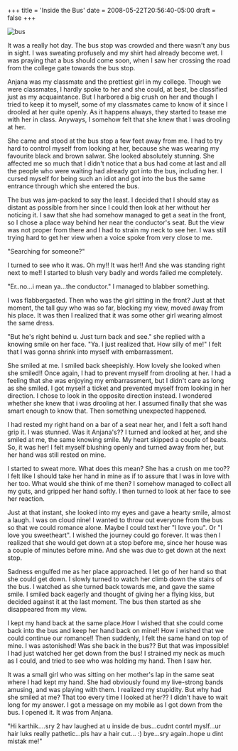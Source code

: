 +++
title = 'Inside the Bus'
date = 2008-05-22T20:56:40-05:00
draft = false
+++

![bus](/../../img//bus.gif)

It was a really hot day. The bus stop was crowded and there wasn't any bus in sight. I was sweating profusely and my shirt had already become wet. I was praying that a bus should come soon, when I saw her crossing the road from the college gate towards the bus stop.

Anjana was my classmate and the prettiest girl in my college. Though we were classmates, I hardly spoke to her and she could, at best, be classified just as my acquaintance. But I harbored a big crush on her and though I tried to keep it to myself, some of my classmates came to know of it since I drooled at her quite openly. As it happens always, they started to tease me with her in class. Anyways, I somehow felt that she knew that I was drooling at her.

She came and stood at the bus stop a few feet away from me. I had to try hard to control myself from looking at her, because she was wearing my favourite black and brown salwar. She looked absolutely stunning. She affected me so much that I didn't notice that a bus had come at last and all the people who were waiting had already got into the bus, including her. I cursed myself for being such an idiot and got into the bus the same entrance through which she entered the bus.

The bus was jam-packed to say the least. I decided that I should stay as distant as possible from her since I could then look at her without her noticing it. I saw that she had somehow managed to get a seat in the front, so I chose a place way behind her near the conductor's seat. But the view was not proper from there and I had to strain my neck to see her. I was still trying hard to get her view when a voice spoke from very close to me.

"Searching for someone?"

I turned to see who it was. Oh my!! It was her!! And she was standing right next to me!! I started to blush very badly and words failed me completely.

"Er..no...i mean ya...the conductor." I managed to blabber something.

I was flabbergasted. Then who was the girl sitting in the front? Just at that moment, the tall guy who was so far, blocking my view, moved away from his place. It was then I realized that it was some other girl wearing almost the same dress.

"But he's right behind u. Just turn back and see." she replied with a knowing smile on her face.
"Ya. I just realized that. How silly of me!" I felt that I was gonna shrink into myself with embarrassment.

She smiled at me. I smiled back sheepishly. How lovely she looked when she smiled!! Once again, I had to prevent myself from drooling at her. I had a feeling that she was enjoying my embarrassment, but I didn't care as long as she smiled. I got myself a ticket and prevented myself from looking in her direction. I chose to look in the opposite direction instead. I wondered whether she knew that i was drooling at her. I assumed finally that she was smart enough to know that. Then something unexpected happened.

I had rested my right hand on a bar of a seat near her, and I felt a soft hand grip it. I was stunned. Was it Anjana's?? I turned and looked at her, and she smiled at me, the same knowing smile. My heart skipped a couple of beats. So, it was her! I felt myself blushing openly and turned away from her, but her hand was still rested on mine.

I started to sweat more. What does this mean? She has a crush on me too?? I felt like I should take her hand in mine as if to assure that I was in love with her too. What would she think of me then? I somehow managed to collect all my guts, and gripped her hand softly. I then turned to look at her face to see her reaction.

Just at that instant, she looked into my eyes and gave a hearty smile, almost a laugh. I was on cloud nine! I wanted to throw out everyone from the bus so that we could romance alone. Maybe I could text her "I love you". Or "I love you sweetheart". I wished the journey could go forever. It was then I realized that she would get down at a stop before me, since her house was a couple of minutes before mine. And she was due to get down at the next stop.

Sadness engulfed me as her place approached. I let go of her hand so that she could get down. I slowly turned to watch her climb down the stairs of the bus. I watched as she turned back towards me, and gave the same smile. I smiled back eagerly and thought of giving her a flying kiss, but decided against it at the last moment. The bus then started as she disappeared from my view.

I kept my hand back at the same place.How I wished that she could come back into the bus and keep her hand back on mine!! How i wished that we could continue our romance!! Then suddenly, I felt the same hand on top of mine. I was astonished! Was she back in the bus?? But that was impossible! I had just watched her get down from the bus! I strained my neck as much as I could, and tried to see who was holding my hand. Then I saw her.

It was a small girl who was sitting on her mother's lap in the same seat where I had kept my hand. She had obviously found my live-strong bands amusing, and was playing with them. I realized my stupidity. But why had she smiled at me? That too every time I looked at her?? I didn't have to wait long for my answer. I got a message on my mobile as I got down from the bus. I opened it. It was from Anjana.

"Hi karthik....sry 2 hav laughed at u inside de bus...cudnt contrl myslf...ur hair luks really pathetic...pls hav a hair cut... :) bye...sry again..hope u dint mistak me!"